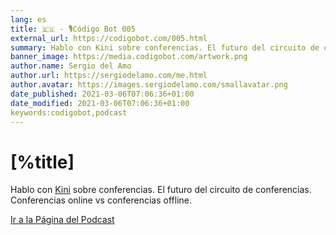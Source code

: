 ```yaml
---
lang: es
title: 🇪🇸 - 🎙Código Bot 005
external_url: https://codigobot.com/005.html
summary: Hablo con Kini sobre conferencias. El futuro del circuito de conferencias. Conferencias online vs conferencias offline.
banner_image: https://media.codigobot.com/artwork.png
author.name: Sergio del Amo
author.url: https://sergiodelamo.com/me.html
author.avatar: https://images.sergiodelamo.com/smallavatar.png 
date_published: 2021-03-06T07:06:36+01:00
date_modified: 2021-03-06T07:06:36+01:00
keywords:codigobot,podcast
---
```


# [%title]

Hablo con [Kini](https://kinisoftware.com/) sobre conferencias. El futuro del circuito de conferencias. Conferencias online vs conferencias offline.

[Ir a la Página del Podcast]([%external_url])